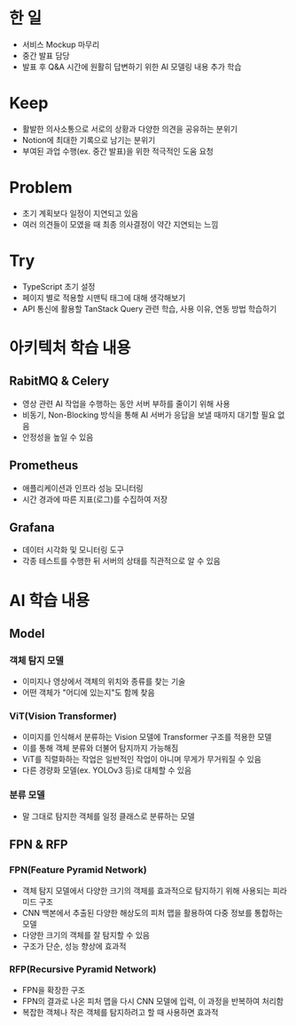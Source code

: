 # 한 일
* 서비스 Mockup 마무리
* 중간 발표 담당
* 발표 후 Q&A 시간에 원활히 답변하기 위한 AI 모델링 내용 추가 학습

# Keep
* 활발한 의사소통으로 서로의 상황과 다양한 의견을 공유하는 분위기
* Notion에 최대한 기록으로 남기는 분위기 
* 부여된 과업 수행(ex. 중간 발표)을 위한 적극적인 도움 요청

# Problem
* 초기 계획보다 일정이 지연되고 있음
* 여러 의견들이 모였을 때 최종 의사결정이 약간 지연되는 느낌

# Try
* TypeScript 초기 설정
* 페이지 별로 적용할 시맨틱 태그에 대해 생각해보기
* API 통신에 활용할 TanStack Query 관련 학습, 사용 이유, 연동 방법 학습하기


# 아키텍처 학습 내용
## RabitMQ & Celery
* 영상 관련 AI 작업을 수행하는 동안 서버 부하를 줄이기 위해 사용
* 비동기, Non-Blocking 방식을 통해 AI 서버가 응답을 보낼 때까지 대기할 필요 없음
* 안정성을 높일 수 있음

## Prometheus
* 애플리케이션과 인프라 성능 모니터링
* 시간 경과에 따른 지표(로그)를 수집하여 저장

## Grafana
* 데이터 시각화 및 모니터링 도구
* 각종 테스트를 수행한 뒤 서버의 상태를 직관적으로 알 수 있음


# AI 학습 내용
## Model
### 객체 탐지 모델
* 이미지나 영상에서 객체의 위치와 종류를 찾는 기술
* 어떤 객체가 "어디에 있는지"도 함께 찾음

### ViT(Vision Transformer)
* 이미지를 인식해서 분류하는 Vision 모델에 Transformer 구조를 적용한 모델
* 이를 통해 객체 분류와 더불어 탐지까지 가능해짐
* ViT를 직렬화하는 작업은 일반적인 작업이 아니며 무게가 무거워질 수 있음
* 다른 경량화 모델(ex. YOLOv3 등)로 대체할 수 있음

### 분류 모델
* 말 그대로 탐지한 객체를 일정 클래스로 분류하는 모델

## FPN & RFP
### FPN(Feature Pyramid Network)
* 객체 탐지 모델에서 다양한 크기의 객체를 효과적으로 탐지하기 위해 사용되는 피라미드 구조
* CNN 백본에서 추출된 다양한 해상도의 피처 맵을 활용하여 다중 정보를 통합하는 모델
* 다양한 크기의 객체를 잘 탐지할 수 있음
* 구조가 단순, 성능 향상에 효과적

### RFP(Recursive Pyramid Network)
* FPN을 확장한 구조
* FPN의 결과로 나온 피처 맵을 다시 CNN 모델에 입력, 이 과정을 반복하여 처리함
* 복잡한 객체나 작은 객체를 탐지하려고 할 때 사용하면 효과적